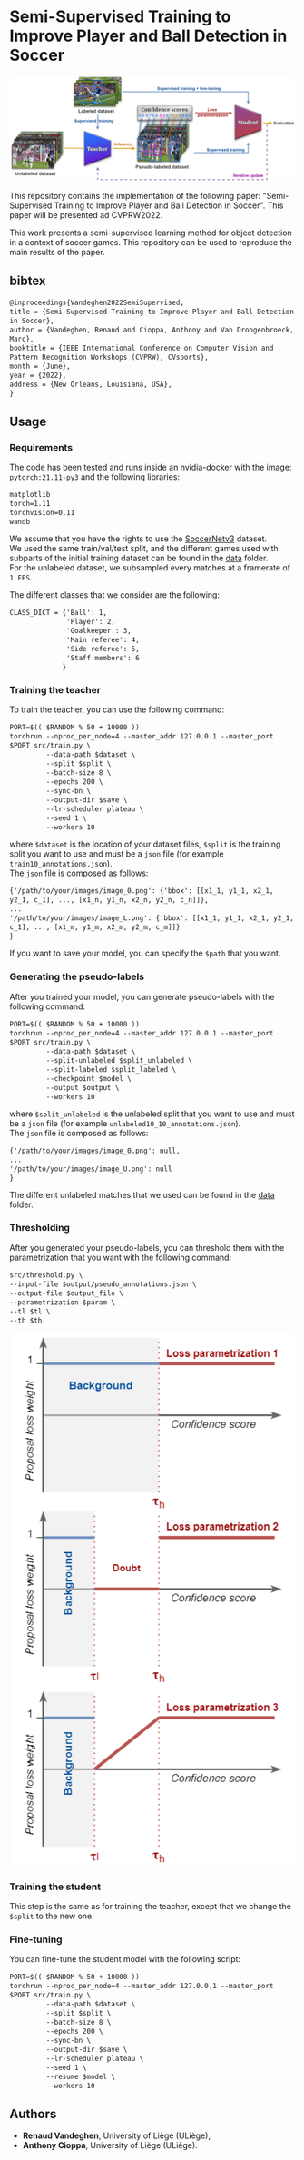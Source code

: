 # Semi-Supervised Training to Improve Player and Ball Detection in Soccer

<p align="center"><img src="img/Main-semi-supervised.png" width="720" ></p>

This repository contains the implementation of the following paper: "Semi-Supervised Training to Improve Player and Ball Detection in Soccer".
This paper will be presented ad CVPRW2022.

This work presents a semi-supervised learning method for object detection in a context of soccer games.
This repository can be used to reproduce the main results of the paper.

## bibtex
```
@inproceedings{Vandeghen2022SemiSupervised,
title = {Semi-Supervised Training to Improve Player and Ball Detection in Soccer},
author = {Vandeghen, Renaud and Cioppa, Anthony and Van Droogenbroeck, Marc},
booktitle = {IEEE International Conference on Computer Vision and Pattern Recognition Workshops (CVPRW), CVsports},
month = {June},
year = {2022},
address = {New Orleans, Louisiana, USA},
}
```

## Usage

### Requirements
The code has been tested and runs inside an nvidia-docker with the image: `pytorch:21.11-py3` and the following libraries:
```
matplotlib
torch=1.11
torchvision=0.11
wandb
```

We assume that you have the rights to use the [SoccerNetv3](https://www.soccer-net.org/download) dataset.  
We used the same train/val/test split, and the different games used with subparts of the initial training dataset can be found in the [data](data) folder.  
For the unlabeled dataset, we subsampled every matches at a framerate of `1 FPS`.

The different classes that we consider are the following:
```
CLASS_DICT = {'Ball': 1,
              'Player': 2,
              'Goalkeeper': 3,
              'Main referee': 4,
              'Side referee': 5,
              'Staff members': 6
             }
```


### Training the teacher
To train the teacher, you can use the following command:
```
PORT=$(( $RANDOM % 50 + 10000 ))
torchrun --nproc_per_node=4 --master_addr 127.0.0.1 --master_port $PORT src/train.py \
         --data-path $dataset \
         --split $split \
         --batch-size 8 \
         --epochs 200 \
         --sync-bn \
         --output-dir $save \
         --lr-scheduler plateau \
         --seed 1 \
         --workers 10
```

where `$dataset` is the location of your dataset files, `$split` is the training split you want to use and must be a `json` file (for example `train10_annotations.json`).  
The `json` file is composed as follows:
```
{'/path/to/your/images/image_0.png': {'bbox': [[x1_1, y1_1, x2_1, y2_1, c_1], ..., [x1_n, y1_n, x2_n, y2_n, c_n]]},
...
'/path/to/your/images/image_L.png': {'bbox': [[x1_1, y1_1, x2_1, y2_1, c_1], ..., [x1_m, y1_m, x2_m, y2_m, c_m]]}
}
```
If you want to save your model, you can specify the `$path` that you want.

### Generating the pseudo-labels
After you trained your model, you can generate pseudo-labels with the following command:
```
PORT=$(( $RANDOM % 50 + 10000 ))
torchrun --nproc_per_node=4 --master_addr 127.0.0.1 --master_port $PORT src/train.py \
         --data-path $dataset \
         --split-unlabeled $split_unlabeled \
         --split-labeled $split_labeled \
         --checkpoint $model \
         --output $output \
         --workers 10
```
where `$split_unlabeled` is the unlabeled split that you want to use and must be a `json` file (for example `unlabeled10_10_annotations.json`).  
The `json` file is composed as follows:
```
{'/path/to/your/images/image_0.png': null,
...
'/path/to/your/images/image_U.png': null
}
```
The different unlabeled matches that we used can be found in the [data](data) folder.  

### Thresholding 
After you generated your pseudo-labels, you can threshold them with the parametrization that you want with the following command:
```
src/threshold.py \
--input-file $output/pseudo_annotations.json \
--output-file $output_file \
--parametrization $param \
--tl $tl \
--th $th
```
<p align="center"><img src="img/lossweights.png" width="500" ></p>

### Training the student
This step is the same as for training the teacher, except that we change the `$split` to the new one.

### Fine-tuning
You can fine-tune the student model with the following script:
```
PORT=$(( $RANDOM % 50 + 10000 ))
torchrun --nproc_per_node=4 --master_addr 127.0.0.1 --master_port $PORT src/train.py \
         --data-path $dataset \
         --split $split \
         --batch-size 8 \
         --epochs 200 \
         --sync-bn \
         --output-dir $save \
         --lr-scheduler plateau \
         --seed 1 \
         --resume $model \
         --workers 10
```

## Authors
* **Renaud Vandeghen**, University of Liège (ULiège),
* **Anthony Cioppa**, University of Liège (ULiège).